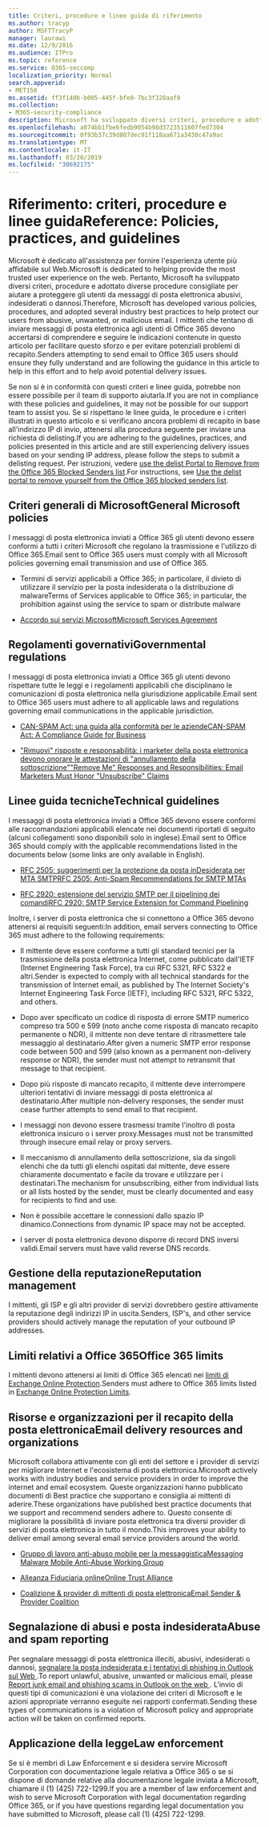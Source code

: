```yaml
---
title: Criteri, procedure e linee guida di riferimento
ms.author: tracyp
author: MSFTTracyP
manager: laurawi
ms.date: 12/9/2016
ms.audience: ITPro
ms.topic: reference
ms.service: O365-seccomp
localization_priority: Normal
search.appverid:
- MET150
ms.assetid: ff3f140b-b005-445f-bfe0-7bc3f328aaf0
ms.collection:
- M365-security-compliance
description: Microsoft ha sviluppato diversi criteri, procedure e adottato diverse procedure consigliate per aiutare a proteggere gli utenti da messaggi di posta elettronica abusivi, indesiderati o dannosi.
ms.openlocfilehash: a074bb1fbe6fedb9054b98d3723511607fed7304
ms.sourcegitcommit: 0f93b37c39d807dec91f118aa671a3430c47a9ac
ms.translationtype: MT
ms.contentlocale: it-IT
ms.lasthandoff: 03/20/2019
ms.locfileid: "30692175"
---
```

# <a name="reference-policies-practices-and-guidelines"></a><span data-ttu-id="eb32f-103">Riferimento: criteri, procedure e linee guida</span><span class="sxs-lookup"><span data-stu-id="eb32f-103">Reference: Policies, practices, and guidelines</span></span>
  
<span data-ttu-id="eb32f-104">Microsoft è dedicato all'assistenza per fornire l'esperienza utente più affidabile sul Web.</span><span class="sxs-lookup"><span data-stu-id="eb32f-104">Microsoft is dedicated to helping provide the most trusted user experience on the web.</span></span> <span data-ttu-id="eb32f-105">Pertanto, Microsoft ha sviluppato diversi criteri, procedure e adottato diverse procedure consigliate per aiutare a proteggere gli utenti da messaggi di posta elettronica abusivi, indesiderati o dannosi.</span><span class="sxs-lookup"><span data-stu-id="eb32f-105">Therefore, Microsoft has developed various policies, procedures, and adopted several industry best practices to help protect our users from abusive, unwanted, or malicious email.</span></span> <span data-ttu-id="eb32f-106">I mittenti che tentano di inviare messaggi di posta elettronica agli utenti di Office 365 devono accertarsi di comprendere e seguire le indicazioni contenute in questo articolo per facilitare questo sforzo e per evitare potenziali problemi di recapito.</span><span class="sxs-lookup"><span data-stu-id="eb32f-106">Senders attempting to send email to Office 365 users should ensure they fully understand and are following the guidance in this article to help in this effort and to help avoid potential delivery issues.</span></span>
  
<span data-ttu-id="eb32f-107">Se non si è in conformità con questi criteri e linee guida, potrebbe non essere possibile per il team di supporto aiutarla.</span><span class="sxs-lookup"><span data-stu-id="eb32f-107">If you are not in compliance with these policies and guidelines, it may not be possible for our support team to assist you.</span></span> <span data-ttu-id="eb32f-108">Se si rispettano le linee guida, le procedure e i criteri illustrati in questo articolo e si verificano ancora problemi di recapito in base all'indirizzo IP di invio, attenersi alla procedura seguente per inviare una richiesta di delisting.</span><span class="sxs-lookup"><span data-stu-id="eb32f-108">If you are adhering to the guidelines, practices, and policies presented in this article and are still experiencing delivery issues based on your sending IP address, please follow the steps to submit a delisting request.</span></span> <span data-ttu-id="eb32f-109">Per istruzioni, vedere [use the delist Portal to Remove from the Office 365 Blocked Senders list](use-the-delist-portal-to-remove-yourself-from-the-office-365-blocked-senders-lis.md).</span><span class="sxs-lookup"><span data-stu-id="eb32f-109">For instructions, see [Use the delist portal to remove yourself from the Office 365 blocked senders list](use-the-delist-portal-to-remove-yourself-from-the-office-365-blocked-senders-lis.md).</span></span>
  
## <a name="general-microsoft-policies"></a><span data-ttu-id="eb32f-110">Criteri generali di Microsoft</span><span class="sxs-lookup"><span data-stu-id="eb32f-110">General Microsoft policies</span></span>
<span data-ttu-id="eb32f-111"><a name="GenMsftPolicies"> </a></span><span class="sxs-lookup"><span data-stu-id="eb32f-111"></span></span>

<span data-ttu-id="eb32f-112">I messaggi di posta elettronica inviati a Office 365 gli utenti devono essere conformi a tutti i criteri Microsoft che regolano la trasmissione e l'utilizzo di Office 365.</span><span class="sxs-lookup"><span data-stu-id="eb32f-112">Email sent to Office 365 users must comply with all Microsoft policies governing email transmission and use of Office 365.</span></span>
  
- <span data-ttu-id="eb32f-113">Termini di servizi applicabili a Office 365; in particolare, il divieto di utilizzare il servizio per la posta indesiderata o la distribuzione di malware</span><span class="sxs-lookup"><span data-stu-id="eb32f-113">Terms of Services applicable to Office 365; in particular, the prohibition against using the service to spam or distribute malware</span></span>
    
- [<span data-ttu-id="eb32f-114">Accordo sui servizi Microsoft</span><span class="sxs-lookup"><span data-stu-id="eb32f-114">Microsoft Services Agreement</span></span>](https://www.microsoft.com/servicesagreement/)
    
## <a name="governmental-regulations"></a><span data-ttu-id="eb32f-115">Regolamenti governativi</span><span class="sxs-lookup"><span data-stu-id="eb32f-115">Governmental regulations</span></span>
<span data-ttu-id="eb32f-116"><a name="GovtRegulations"> </a></span><span class="sxs-lookup"><span data-stu-id="eb32f-116"></span></span>

<span data-ttu-id="eb32f-117">I messaggi di posta elettronica inviati a Office 365 gli utenti devono rispettare tutte le leggi e i regolamenti applicabili che disciplinano le comunicazioni di posta elettronica nella giurisdizione applicabile.</span><span class="sxs-lookup"><span data-stu-id="eb32f-117">Email sent to Office 365 users must adhere to all applicable laws and regulations governing email communications in the applicable jurisdiction.</span></span>
  
- [<span data-ttu-id="eb32f-118">CAN-SPAM Act: una guida alla conformità per le aziende</span><span class="sxs-lookup"><span data-stu-id="eb32f-118">CAN-SPAM Act: A Compliance Guide for Business</span></span>](https://www.ftc.gov/tips-advice/business-center/guidance/can-spam-act-compliance-guide-business)
    
- [<span data-ttu-id="eb32f-119">"Rimuovi" risposte e responsabilità: i marketer della posta elettronica devono onorare le attestazioni di "annullamento della sottoscrizione"</span><span class="sxs-lookup"><span data-stu-id="eb32f-119">"Remove Me" Responses and Responsibilities: Email Marketers Must Honor "Unsubscribe" Claims</span></span>](https://www.lawpublish.com/ftc-emai-marketers-unsubscribe-claims.mdl)
    
## <a name="technical-guidelines"></a><span data-ttu-id="eb32f-120">Linee guida tecniche</span><span class="sxs-lookup"><span data-stu-id="eb32f-120">Technical guidelines</span></span>
<span data-ttu-id="eb32f-121"><a name="TechGuidelines"> </a></span><span class="sxs-lookup"><span data-stu-id="eb32f-121"></span></span>

<span data-ttu-id="eb32f-122">I messaggi di posta elettronica inviati a Office 365 devono essere conformi alle raccomandazioni applicabili elencate nei documenti riportati di seguito (alcuni collegamenti sono disponibili solo in inglese).</span><span class="sxs-lookup"><span data-stu-id="eb32f-122">Email sent to Office 365 should comply with the applicable recommendations listed in the documents below (some links are only available in English).</span></span>
  
- [<span data-ttu-id="eb32f-123">RFC 2505: suggerimenti per la protezione da posta inDesiderata per MTA SMTP</span><span class="sxs-lookup"><span data-stu-id="eb32f-123">RFC 2505: Anti-Spam Recommendations for SMTP MTAs</span></span>](https://www.ietf.org/rfc/rfc2505.txt)
    
- [<span data-ttu-id="eb32f-124">RFC 2920: estensione del servizio SMTP per il pipelining dei comandi</span><span class="sxs-lookup"><span data-stu-id="eb32f-124">RFC 2920: SMTP Service Extension for Command Pipelining</span></span>](https://www.ietf.org/rfc/rfc2920.txt)
    
<span data-ttu-id="eb32f-125">Inoltre, i server di posta elettronica che si connettono a Office 365 devono attenersi ai requisiti seguenti:</span><span class="sxs-lookup"><span data-stu-id="eb32f-125">In addition, email servers connecting to Office 365 must adhere to the following requirements:</span></span>
  
- <span data-ttu-id="eb32f-126">Il mittente deve essere conforme a tutti gli standard tecnici per la trasmissione della posta elettronica Internet, come pubblicato dall'IETF (Internet Engineering Task Force), tra cui RFC 5321, RFC 5322 e altri.</span><span class="sxs-lookup"><span data-stu-id="eb32f-126">Sender is expected to comply with all technical standards for the transmission of Internet email, as published by The Internet Society's Internet Engineering Task Force (IETF), including RFC 5321, RFC 5322, and others.</span></span> 
    
- <span data-ttu-id="eb32f-127">Dopo aver specificato un codice di risposta di errore SMTP numerico compreso tra 500 e 599 (noto anche come risposta di mancato recapito permanente o NDR), il mittente non deve tentare di ritrasmettere tale messaggio al destinatario.</span><span class="sxs-lookup"><span data-stu-id="eb32f-127">After given a numeric SMTP error response code between 500 and 599 (also known as a permanent non-delivery response or NDR), the sender must not attempt to retransmit that message to that recipient.</span></span>
    
- <span data-ttu-id="eb32f-128">Dopo più risposte di mancato recapito, il mittente deve interrompere ulteriori tentativi di inviare messaggi di posta elettronica al destinatario.</span><span class="sxs-lookup"><span data-stu-id="eb32f-128">After multiple non-delivery responses, the sender must cease further attempts to send email to that recipient.</span></span>
    
- <span data-ttu-id="eb32f-129">I messaggi non devono essere trasmessi tramite l'inoltro di posta elettronica insicuro o i server proxy.</span><span class="sxs-lookup"><span data-stu-id="eb32f-129">Messages must not be transmitted through insecure email relay or proxy servers.</span></span>
    
- <span data-ttu-id="eb32f-130">Il meccanismo di annullamento della sottoscrizione, sia da singoli elenchi che da tutti gli elenchi ospitati dal mittente, deve essere chiaramente documentato e facile da trovare e utilizzare per i destinatari.</span><span class="sxs-lookup"><span data-stu-id="eb32f-130">The mechanism for unsubscribing, either from individual lists or all lists hosted by the sender, must be clearly documented and easy for recipients to find and use.</span></span>
    
- <span data-ttu-id="eb32f-131">Non è possibile accettare le connessioni dallo spazio IP dinamico.</span><span class="sxs-lookup"><span data-stu-id="eb32f-131">Connections from dynamic IP space may not be accepted.</span></span>
    
- <span data-ttu-id="eb32f-132">I server di posta elettronica devono disporre di record DNS inversi validi.</span><span class="sxs-lookup"><span data-stu-id="eb32f-132">Email servers must have valid reverse DNS records.</span></span>
    
## <a name="reputation-management"></a><span data-ttu-id="eb32f-133">Gestione della reputazione</span><span class="sxs-lookup"><span data-stu-id="eb32f-133">Reputation management</span></span>
<span data-ttu-id="eb32f-134"><a name="RepManagement"> </a></span><span class="sxs-lookup"><span data-stu-id="eb32f-134"></span></span>

<span data-ttu-id="eb32f-135">I mittenti, gli ISP e gli altri provider di servizi dovrebbero gestire attivamente la reputazione degli indirizzi IP in uscita.</span><span class="sxs-lookup"><span data-stu-id="eb32f-135">Senders, ISP's, and other service providers should actively manage the reputation of your outbound IP addresses.</span></span>
  
## <a name="office-365-limits"></a><span data-ttu-id="eb32f-136">Limiti relativi a Office 365</span><span class="sxs-lookup"><span data-stu-id="eb32f-136">Office 365 limits</span></span>
<span data-ttu-id="eb32f-137"><a name="sectionSection4"> </a></span><span class="sxs-lookup"><span data-stu-id="eb32f-137"></span></span>

<span data-ttu-id="eb32f-138">I mittenti devono attenersi ai limiti di Office 365 elencati nei [limiti di Exchange Online Protection](https://technet.microsoft.com/library/exchange-online-protection-limits.aspx).</span><span class="sxs-lookup"><span data-stu-id="eb32f-138">Senders must adhere to Office 365 limits listed in [Exchange Online Protection Limits](https://technet.microsoft.com/library/exchange-online-protection-limits.aspx).</span></span>
  
## <a name="email-delivery-resources-and-organizations"></a><span data-ttu-id="eb32f-139">Risorse e organizzazioni per il recapito della posta elettronica</span><span class="sxs-lookup"><span data-stu-id="eb32f-139">Email delivery resources and organizations</span></span>
<span data-ttu-id="eb32f-140"><a name="sectionSection5"> </a></span><span class="sxs-lookup"><span data-stu-id="eb32f-140"></span></span>

<span data-ttu-id="eb32f-141">Microsoft collabora attivamente con gli enti del settore e i provider di servizi per migliorare Internet e l'ecosistema di posta elettronica.</span><span class="sxs-lookup"><span data-stu-id="eb32f-141">Microsoft actively works with industry bodies and service providers in order to improve the internet and email ecosystem.</span></span> <span data-ttu-id="eb32f-142">Queste organizzazioni hanno pubblicato documenti di Best practice che supportano e consiglia ai mittenti di aderire.</span><span class="sxs-lookup"><span data-stu-id="eb32f-142">These organizations have published best practice documents that we support and recommend senders adhere to.</span></span> <span data-ttu-id="eb32f-143">Questo consente di migliorare la possibilità di inviare posta elettronica tra diversi provider di servizi di posta elettronica in tutto il mondo.</span><span class="sxs-lookup"><span data-stu-id="eb32f-143">This improves your ability to deliver email among several email service providers around the world.</span></span>
  
- [<span data-ttu-id="eb32f-144">Gruppo di lavoro anti-abuso mobile per la messaggistica</span><span class="sxs-lookup"><span data-stu-id="eb32f-144">Messaging Malware Mobile Anti-Abuse Working Group</span></span>](https://www.m3aawg.org/)
    
- [<span data-ttu-id="eb32f-145">Alleanza Fiduciaria online</span><span class="sxs-lookup"><span data-stu-id="eb32f-145">Online Trust Alliance </span></span>](https://www.otalliance.org/resources)
    
- [<span data-ttu-id="eb32f-146">Coalizione &amp; provider di mittenti di posta elettronica</span><span class="sxs-lookup"><span data-stu-id="eb32f-146">Email Sender &amp; Provider Coalition</span></span>](http://www.espcoalition.org/)
    
## <a name="abuse-and-spam-reporting"></a><span data-ttu-id="eb32f-147">Segnalazione di abusi e posta indesiderata</span><span class="sxs-lookup"><span data-stu-id="eb32f-147">Abuse and spam reporting</span></span>
<span data-ttu-id="eb32f-148"><a name="AbuseSpamReports"> </a></span><span class="sxs-lookup"><span data-stu-id="eb32f-148"></span></span>

<span data-ttu-id="eb32f-149">Per segnalare messaggi di posta elettronica illeciti, abusivi, indesiderati o dannosi, [segnalare la posta indesiderata e i tentativi di phishing in Outlook sul Web ](report-junk-email-and-phishing-scams-in-outlook-on-the-web-eop.md).</span><span class="sxs-lookup"><span data-stu-id="eb32f-149">To report unlawful, abusive, unwanted or malicious email, please [Report junk email and phishing scams in Outlook on the web ](report-junk-email-and-phishing-scams-in-outlook-on-the-web-eop.md).</span></span> <span data-ttu-id="eb32f-150">L'invio di questi tipi di comunicazioni è una violazione dei criteri di Microsoft e le azioni appropriate verranno eseguite nei rapporti confermati.</span><span class="sxs-lookup"><span data-stu-id="eb32f-150">Sending these types of communications is a violation of Microsoft policy and appropriate action will be taken on confirmed reports.</span></span>
  
## <a name="law-enforcement"></a><span data-ttu-id="eb32f-151">Applicazione della legge</span><span class="sxs-lookup"><span data-stu-id="eb32f-151">Law enforcement</span></span>
<span data-ttu-id="eb32f-152"><a name="sectionSection7"> </a></span><span class="sxs-lookup"><span data-stu-id="eb32f-152"></span></span>

<span data-ttu-id="eb32f-153">Se si è membri di Law Enforcement e si desidera servire Microsoft Corporation con documentazione legale relativa a Office 365 o se si dispone di domande relative alla documentazione legale inviata a Microsoft, chiamare il (1) (425) 722-1299.</span><span class="sxs-lookup"><span data-stu-id="eb32f-153">If you are a member of law enforcement and wish to serve Microsoft Corporation with legal documentation regarding Office 365, or if you have questions regarding legal documentation you have submitted to Microsoft, please call (1) (425) 722-1299.</span></span>
  

